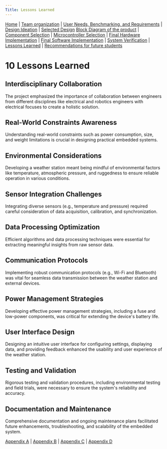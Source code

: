 ```yaml
---
Title: Lessons Learned
---
```

[Home](/index.md) | [Team organization](/Team_organization.md) | [User Needs, Benchmarking, and Requirements](/User_Needs_Benchmarking_Requirements.md) | [Design Ideation](/Design_Ideation.md) | [Selected Design](/Selected_Design.md) 
[Block Diagram of the product](/Block_Diagram_of_the_product.md) | [Component Selection](/Component_Selection.md) | [Microcontroller Selection](/Microcontroller_Selection.md) | [Final Hardware Implementation](/Final_Hardware_Implementation.md) | [Final Software Implementation](/Software_Proposal.md) | [System Verification](/System_Verification.md) | [Lessons Learned](/Lessons_Learned.md) | [Recommendations for future students](/Recommendations_for_future_students.md)

# 10 Lessons Learned

## Interdisciplinary Collaboration

The project emphasized the importance of collaboration between engineers from different disciplines like electrical and robotics engineers with electrical focuses to create a holistic solution.

## Real-World Constraints Awareness

Understanding real-world constraints such as power consumption, size, and weight limitations is crucial in designing practical embedded systems.

## Environmental Considerations

Developing a weather station meant being mindful of environmental factors like temperature, atmospheric pressure, and ruggedness to ensure reliable operation in various conditions.

## Sensor Integration Challenges

Integrating diverse sensors (e.g., temperature and pressure) required careful consideration of data acquisition, calibration, and synchronization.

## Data Processing Optimization

Efficient algorithms and data processing techniques were essential for extracting meaningful insights from raw sensor data.

## Communication Protocols

Implementing robust communication protocols (e.g., Wi-Fi and Bluetooth) was vital for seamless data transmission between the weather station and external devices.

## Power Management Strategies

Developing effective power management strategies, including a fuse and low-power components, was critical for extending the device's battery life.

## User Interface Design

Designing an intuitive user interface for configuring settings, displaying data, and providing feedback enhanced the usability and user experience of the weather station.

## Testing and Validation

Rigorous testing and validation procedures, including environmental testing and field trials, were necessary to ensure the system's reliability and accuracy.

## Documentation and Maintenance

Comprehensive documentation and ongoing maintenance plans facilitated future enhancements, troubleshooting, and scalability of the embedded system.




[Appendix A](/Appendix_A.md) | [Appendix B](/Appendix_B.md) | [Appendix C](/Appendix_C.md) | [Appendix D](/Appendix_D.md)
